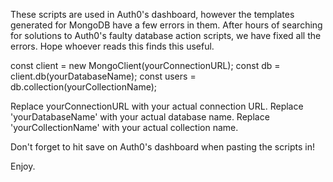 These scripts are used in Auth0's dashboard, however the templates generated for MongoDB have a few errors in them. After hours of searching for solutions to Auth0's faulty database action scripts, we have fixed all the errors. Hope whoever reads this finds this useful.

const client = new MongoClient(yourConnectionURL);
const db = client.db(yourDatabaseName);
const users = db.collection(yourCollectionName);

Replace yourConnectionURL with your actual connection URL.
Replace 'yourDatabaseName' with your actual database name.
Replace 'yourCollectionName' with your actual collection name.

Don't forget to hit save on Auth0's dashboard when pasting the scripts in!

Enjoy.